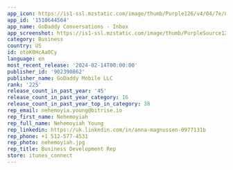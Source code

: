 ```yaml
---
app_icon: https://is1-ssl.mzstatic.com/image/thumb/Purple126/v4/04/7e/8d/047e8d0b-bb1f-11f9-fce7-86e0f98b2655/AppIcon-0-1x_U007emarketing-0-7-0-sRGB-85-220.png/1024x1024bb.png
app_id: '1510644564'
app_name: GoDaddy Conversations - Inbox
app_screenshot: https://is1-ssl.mzstatic.com/image/thumb/PurpleSource126/v4/b6/f2/76/b6f27656-9fef-62ed-6c5f-c8e967b6b477/387c294b-7e4a-4717-a3bc-1130d5cbda3f_iPhone_6.5_-_1_-_Intro.png/1242x2688bb.png
category: Business
country: US
id: otoK0HcAa0Cy
language: en
most_recent_release: '2024-02-14T00:00:00'
publisher_id: '902390862'
publisher_name: GoDaddy Mobile LLC
rank: '225'
release_count_in_past_year: '45'
release_count_in_past_year_category: 16
release_count_in_past_year_top_in_category: 38
rep_email: nehemoyia.young@bitrise.io
rep_first_name: Nehemoyiah
rep_full_name: Nehemoyiah Young
rep_linkedin: https://uk.linkedin.com/in/anna-magnussen-0977131b
rep_phone: +1 512-577-4531
rep_photo: nehemoyiah.jpg
rep_title: Business Development Rep
store: itunes_connect
---
```

